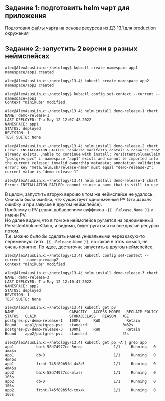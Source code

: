 ## Задание 1: подготовить helm чарт для приложения

Подготовил [файлы чарта](13.4_files/chart) на основе ресурсов из [ДЗ 13.1](https://github.com/at6man/devops-netology/blob/main/homeworks/13.1.md) для production окружения

## Задание 2: запустить 2 версии в разных неймспейсах

    alex@AlexAsusLinux:~/netology$ kubectl create namespace app1
    namespace/app1 created

    alex@AlexAsusLinux:~/netology/13.4$ kubectl create namespace app2
    namespace/app2 created

    alex@AlexAsusLinux:~/netology$ kubectl config set-context --current --namespace=app1
    Context "minikube" modified.

    alex@AlexAsusLinux:~/netology/13.4$ helm install demo-release-1 chart
    NAME: demo-release-1
    LAST DEPLOYED: Thu May 12 12:07:48 2022
    NAMESPACE: app1
    STATUS: deployed
    REVISION: 1
    TEST SUITE: None

    alex@AlexAsusLinux:~/netology/13.4$ helm install demo-release-2 chart
    Error: INSTALLATION FAILED: rendered manifests contain a resource that already exists. Unable to continue with install: PersistentVolumeClaim "postgres-pvc" in namespace "app1" exists and cannot be imported into the current release: invalid ownership metadata; annotation validation error: key "meta.helm.sh/release-name" must equal "demo-release-2": current value is "demo-release-1"

    alex@AlexAsusLinux:~/netology/13.4$ helm install demo-release-1 chart
    Error: INSTALLATION FAILED: cannot re-use a name that is still in use

В целом, запустить вторую версию в том же неймспейсе не удалось.  
Сначала была ошибка, что существует одноименный PV (это давало ошибку и при запуске в другом неймспейсе).  
Проблему с PV решил добавлением суффикса `-{{ .Release.Name }}` к имени PV.  
Но далее видим, что в том же неймспейсе ругается на одноименный PersistentVolumeClaim, и видимо, будет ругаться на все другие ресурсы потом.  
Т.е. можно было бы сделать имена уникальными через какую-то переменную типа `-{{ .Release.Name }}`, но какой в этом смысл, не очень понятно. По идее, достаточно запустить в другом неймспейсе.

    alex@AlexAsusLinux:~/netology/13.4$ kubectl config set-context --current --namespace=app2
    Context "minikube" modified.

    alex@AlexAsusLinux:~/netology/13.4$ helm install demo-release-3 chart
    NAME: demo-release-3
    LAST DEPLOYED: Thu May 12 12:10:47 2022
    NAMESPACE: app2
    STATUS: deployed
    REVISION: 1
    TEST SUITE: None

    alex@AlexAsusLinux:~/netology/13.4$ kubectl get pv
    NAME                         CAPACITY   ACCESS MODES   RECLAIM POLICY   STATUS   CLAIM               STORAGECLASS   REASON   AGE
    postgres-pv-demo-release-1   100Mi      RWO            Retain           Bound    app1/postgres-pvc   standard                3m32s
    postgres-pv-demo-release-3   100Mi      RWO            Retain           Bound    app2/postgres-pvc   standard                32s

    alex@AlexAsusLinux:~/netology/13.4$ kubectl get po -A | grep app
    app1          back-58d74977cc-5nrqd              1/1     Running   0              4m45s
    app1          db-0                               1/1     Running   0              4m45s
    app1          front-745f89b5fd-4x8q5             1/1     Running   0              4m45s
    app2          back-58d74977cc-mlxss              1/1     Running   0              105s
    app2          db-0                               1/1     Running   0              105s
    app2          front-745f89b5fd-tmxxk             1/1     Running   0              105s

